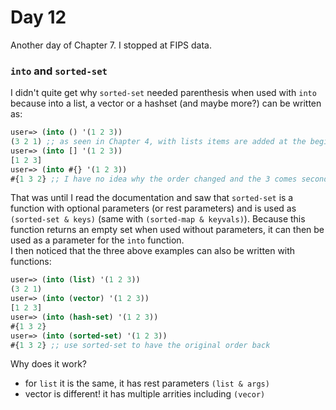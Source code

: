 # Day 12

Another day of Chapter 7. I stopped at FIPS data.

### `into` and `sorted-set`
I didn't quite get why `sorted-set` needed parenthesis when used with `into` because into a list, a vector or a hashset (and maybe more?) can be written as:
``` clojure
user=> (into () '(1 2 3))
(3 2 1) ;; as seen in Chapter 4, with lists items are added at the beginning
user=> (into [] '(1 2 3))
[1 2 3]
user=> (into #{} '(1 2 3))
#{1 3 2} ;; I have no idea why the order changed and the 3 comes second here
```
That was until I read the documentation and saw that `sorted-set` is a function with optional parameters (or rest parameters) and is used as 
`(sorted-set & keys)` (same with `(sorted-map & keyvals)`). Because this function returns an empty set when used without parameters, it can then be used as a 
parameter for the `into` function.  
I then noticed that the three above examples can also be written with functions:
``` clojure
user=> (into (list) '(1 2 3))
(3 2 1)
user=> (into (vector) '(1 2 3))
[1 2 3]
user=> (into (hash-set) '(1 2 3))
#{1 3 2}
user=> (into (sorted-set) '(1 2 3))
#{1 3 2} ;; use sorted-set to have the original order back
```
Why does it work?
- for `list` it is the same, it has rest parameters `(list & args)` 
- vector is different! it has multiple arrities including `(vecor)`
